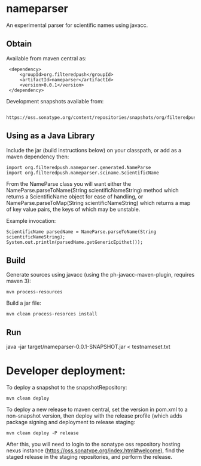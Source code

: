 # nameparser #

An experimental parser for scientific names using javacc.

## Obtain ##

Available from maven central as: 

     <dependency>
         <groupId>org.filteredpush</groupId>
         <artifactId>nameparser</artifactId>
         <version>0.0.1</version>
     </dependency>

Development snapshots available from: 

     https://oss.sonatype.org/content/repositories/snapshots/org/filteredpush/nameparser/

## Using as a Java Library ##

Include the jar (build instructions below) on your classpath, or add as a maven dependency then: 

    import org.filteredpush.nameparser.generated.NameParse
    import org.filteredpush.nameparser.sciname.ScientificName

From the NameParse class you will want either the NameParse.parseToName(String scientificNameString) method which returns a ScientificName object for ease of handling, or NameParse.parseToMap(String scientificNameString) which returns a map of key value pairs, the keys of which may be unstable.

Example invocation: 

    ScientificName parsedName = NameParse.parseToName(String scientificNameString);
    System.out.println(parsedName.getGenericEpithet());

## Build ##

Generate sources using javacc (using the ph-javacc-maven-plugin, requires maven 3): 

    mvn process-resources

Build a jar file:

    mvn clean process-resorces install

## Run ##

java -jar target/nameparser-0.0.1-SNAPSHOT.jar < testnameset.txt

# Developer deployment: # 

To deploy a snapshot to the snapshotRepository:

    mvn clean deploy

To deploy a new release to maven central, set the version in pom.xml to a non-snapshot version, then deploy with the release profile (which adds package signing and deployment to release staging:

    mvn clean deploy -P release

After this, you will need to login to the sonatype oss repository hosting nexus instance (https://oss.sonatype.org/index.html#welcome), find the staged release in the staging repositories, and perform the release.


